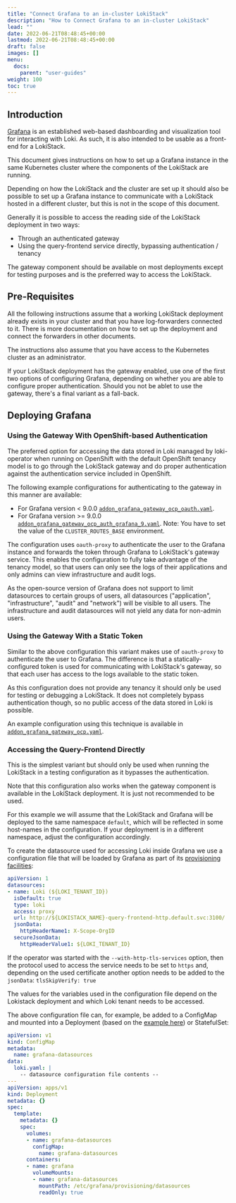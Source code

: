 ```yaml
---
title: "Connect Grafana to an in-cluster LokiStack"
description: "How to Connect Grafana to an in-cluster LokiStack"
lead: ""
date: 2022-06-21T08:48:45+00:00
lastmod: 2022-06-21T08:48:45+00:00
draft: false
images: []
menu:
  docs:
    parent: "user-guides"
weight: 100
toc: true
---
```


## Introduction

[Grafana](https://grafana.com/grafana/) is an established web-based dashboarding and visualization tool for interacting with Loki. As such, it is also intended to be usable as a front-end for a LokiStack.

This document gives instructions on how to set up a Grafana instance in the same Kubernetes cluster where the components of the LokiStack are running.

Depending on how the LokiStack and the cluster are set up it should also be possible to set up a Grafana instance to communicate with a LokiStack hosted in a different cluster, but this is not in the scope of this document.

Generally it is possible to access the reading side of the LokiStack deployment in two ways:

- Through an authenticated gateway
- Using the query-frontend service directly, bypassing authentication / tenancy

The gateway component should be available on most deployments except for testing purposes and is the preferred way to access the LokiStack.

## Pre-Requisites

All the following instructions assume that a working LokiStack deployment already exists in your cluster and that you have log-forwarders connected to it. There is more documentation on how to set up the deployment and connect the forwarders in other documents.

The instructions also assume that you have access to the Kubernetes cluster as an administrator.

If your LokiStack deployment has the gateway enabled, use one of the first two options of configuring Grafana, depending on whether you are able to configure proper authentication. Should you not be ablet to use the gateway, there's a final variant as a fall-back.

## Deploying Grafana

### Using the Gateway With OpenShift-based Authentication

The preferred option for accessing the data stored in Loki managed by loki-operator when running on OpenShift with the default OpenShift tenancy model is to go through the LokiStack gateway and do proper authentication against the authentication service included in OpenShift.

The following example configurations for authenticating to the gateway in this manner are available:
- For Grafana version < 9.0.0 [`addon_grafana_gateway_ocp_oauth.yaml`](https://raw.githubusercontent.com/grafana/loki/main/operator/hack/addon_grafana_gateway_ocp_oauth.yaml).
- For Grafana version >= 9.0.0 [`addon_grafana_gateway_ocp_auth_grafana_9.yaml`](https://raw.githubusercontent.com/grafana/loki/main/operator/hack/addon_grafana_gateway_ocp_oauth_grafana9.yaml).
  Note: You have to set the value of the `CLUSTER_ROUTES_BASE` environment.

The configuration uses `oauth-proxy` to authenticate the user to the Grafana instance and forwards the token through Grafana to LokiStack's gateway service. This enables the configuration to fully take advantage of the tenancy model, so that users can only see the logs of their applications and only admins can view infrastructure and audit logs.

As the open-source version of Grafana does not support to limit datasources to certain groups of users, all datasources ("application", "infrastructure", "audit" and "network") will be visible to all users. The infrastructure and audit datasources will not yield any data for non-admin users.

### Using the Gateway With a Static Token

Similar to the above configuration this variant makes use of `oauth-proxy` to authenticate the user to Grafana. The difference is that a statically-configured token is used for communicating with LokiStack's gateway, so that each user has access to the logs available to the static token.

As this configuration does not provide any tenancy it should only be used for testing or debugging a LokiStack. It does not completely bypass authentication though, so no public access of the data stored in Loki is possible.

An example configuration using this technique is available in [`addon_grafana_gateway_ocp.yaml`](https://raw.githubusercontent.com/grafana/loki/main/operator/hack/addon_grafana_gateway_ocp.yaml).

### Accessing the Query-Frontend Directly

This is the simplest variant but should only be used when running the LokiStack in a testing configuration as it bypasses the authentication.

Note that this configuration also works when the gateway component is available in the LokiStack deployment. It is just not recommended to be used.

For this example we will assume that the LokiStack and Grafana will be deployed to the same namespace `default`, which will be reflected in some host-names in the configuration. If your deployment is in a different namespace, adjust the configuration accordingly.

To create the datasource used for accessing Loki inside Grafana we use a configuration file that will be loaded by Grafana as part of its [provisioning facilities](https://grafana.com/docs/grafana/latest/administration/provisioning/#data-sources):

```yaml
apiVersion: 1
datasources:
- name: Loki (${LOKI_TENANT_ID})
  isDefault: true
  type: loki
  access: proxy
  url: http://${LOKISTACK_NAME}-query-frontend-http.default.svc:3100/
  jsonData:
    httpHeaderName1: X-Scope-OrgID
  secureJsonData:
    httpHeaderValue1: ${LOKI_TENANT_ID}
```

If the operator was started with the `--with-http-tls-services` option, then the protocol used to access the service needs to be set to `https` and, depending on the used certificate another option needs to be added to the `jsonData`: `tlsSkipVerify: true`

The values for the variables used in the configuration file depend on the Lokistack deployment and which Loki tenant needs to be accessed.

The above configuration file can, for example, be added to a ConfigMap and mounted into a Deployment (based on the [example here](https://grafana.com/docs/grafana/latest/installation/kubernetes/)) or StatefulSet:

```yaml
apiVersion: v1
kind: ConfigMap
metadata:
  name: grafana-datasources
data:
  loki.yaml: |
    -- datasource configuration file contents --
---
apiVersion: apps/v1
kind: Deployment
metadata: {}
spec:
  template:
    metadata: {}
    spec:
      volumes:
      - name: grafana-datasources
        configMap:
          name: grafana-datasources
      containers:
      - name: grafana
        volumeMounts:
        - name: grafana-datasources
          mountPath: /etc/grafana/provisioning/datasources
          readOnly: true
```
